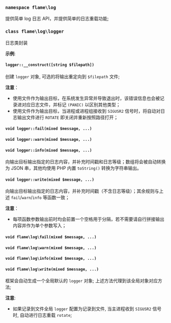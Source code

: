 ### `namespace flame\log`
提供简单 log 日志 API，并提供简单的日志重载功能;

### `class flame\log\logger`
日志类封装

**示例**:

#### `logger::__construct([string $filepath])`
创建 `logger` 对象, 可选的将输出重定向到 `$filepath` 文件;

**注意**：
* 使用文件作为输出目标，在系统发生异常并导致退出时，该错误信息也会被记录进对应日志文件，并标记 `(PANIC)` 以区别其他类型；
* 使用文件作为输出目标，当进程或进程组接收到 `SIGUSR2` 信号时，将自动对日志输出文件进行 `ROTATE` 即关闭并重新按照路径打开；

#### `void logger::fail(mixed $message, ...)`
#### `void logger::warn(mixed $message, ...)`
#### `void logger::info(mixed $message, ...)`
向输出目标输出指定的日志内容，并补充时间戳和日志等级；数组将会被自动转换为 JSON 串，其他均使用 PHP 内置 `toString()` 转换为字符串输出。
#### `void logger::write(mixed $message, ...)`
向输出目标输出指定的日志内容，并补充时间戳（不含日志等级）；其余规则与上述 `fail`/`warn`/`info` 等函数一致；

**注意**：
* 每项函数参数输出前时均会前置一个空格用于分隔，若不需要请自行拼接输出内容并作为单个参数写入；

#### `void flame\log\fail(mixed $message, ...)`
#### `void flame\log\warn(mixed $message, ...)`
#### `void flame\log\info(mixed $message, ...)`
#### `void flame\log\write(mixed $message, ...)`
框架会自动生成一个全局默认的 `logger` 对象; 上述方法代理到该全局对象对应方法;

**注意**:
* 如果记录到文件全局 `logger` 配置为记录到文件, 当主进程收到 `SIGUSR2` 信号时, 自动进行日志重载 `rotate`;

